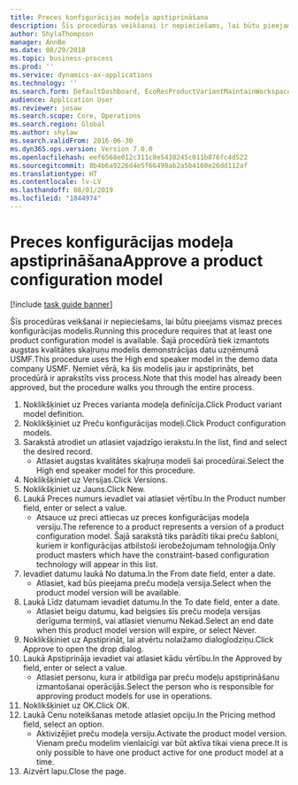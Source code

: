 ```yaml
---
title: Preces konfigurācijas modeļa apstiprināšana
description: Šīs procedūras veikšanai ir nepieciešams, lai būtu pieejams vismaz preces konfigurācijas modelis.
author: ShylaThompson
manager: AnnBe
ms.date: 08/29/2018
ms.topic: business-process
ms.prod: ''
ms.service: dynamics-ax-applications
ms.technology: ''
ms.search.form: DefaultDashboard, EcoResProductVariantMaintainWorkspace, PCProductConfigurationModelListPage, PCProductModelVersion, PCApproveProductModelVersion, HcmWorkerLookUp
audience: Application User
ms.reviewer: josaw
ms.search.scope: Core, Operations
ms.search.region: Global
ms.author: shylaw
ms.search.validFrom: 2016-06-30
ms.dyn365.ops.version: Version 7.0.0
ms.openlocfilehash: eef6568e012c311c0e5438245c011b876fc4d522
ms.sourcegitcommit: 8b4b6a9226d4e5f66498ab2a5b4160e26dd112af
ms.translationtype: HT
ms.contentlocale: lv-LV
ms.lasthandoff: 08/01/2019
ms.locfileid: "1844974"
---
```

# <a name="approve-a-product-configuration-model"></a><span data-ttu-id="cb8bb-103">Preces konfigurācijas modeļa apstiprināšana</span><span class="sxs-lookup"><span data-stu-id="cb8bb-103">Approve a product configuration model</span></span>

[!include [task guide banner](../../includes/task-guide-banner.md)]

<span data-ttu-id="cb8bb-104">Šīs procedūras veikšanai ir nepieciešams, lai būtu pieejams vismaz preces konfigurācijas modelis.</span><span class="sxs-lookup"><span data-stu-id="cb8bb-104">Running this procedure requires that at least one product configuration model is available.</span></span> <span data-ttu-id="cb8bb-105">Šajā procedūrā tiek izmantots augstas kvalitātes skaļruņu modelis demonstrācijas datu uzņēmumā USMF.</span><span class="sxs-lookup"><span data-stu-id="cb8bb-105">This procedure uses the High end speaker model in the demo data company USMF.</span></span> <span data-ttu-id="cb8bb-106">Ņemiet vērā, ka šis modelis jau ir apstiprināts, bet procedūrā ir aprakstīts viss process.</span><span class="sxs-lookup"><span data-stu-id="cb8bb-106">Note that this model has already been approved, but the procedure walks you through the entire process.</span></span>

1. <span data-ttu-id="cb8bb-107">Noklikšķiniet uz Preces varianta modeļa definīcija.</span><span class="sxs-lookup"><span data-stu-id="cb8bb-107">Click Product variant model definition.</span></span>
2. <span data-ttu-id="cb8bb-108">Noklikšķiniet uz Preču konfigurācijas modeļi.</span><span class="sxs-lookup"><span data-stu-id="cb8bb-108">Click Product configuration models.</span></span>
3. <span data-ttu-id="cb8bb-109">Sarakstā atrodiet un atlasiet vajadzīgo ierakstu.</span><span class="sxs-lookup"><span data-stu-id="cb8bb-109">In the list, find and select the desired record.</span></span>
    * <span data-ttu-id="cb8bb-110">Atlasiet augstas kvalitātes skaļruņa modeli šai procedūrai.</span><span class="sxs-lookup"><span data-stu-id="cb8bb-110">Select the High end speaker model for this procedure.</span></span>  
4. <span data-ttu-id="cb8bb-111">Noklikšķiniet uz Versijas.</span><span class="sxs-lookup"><span data-stu-id="cb8bb-111">Click Versions.</span></span>
5. <span data-ttu-id="cb8bb-112">Noklikšķiniet uz Jauns.</span><span class="sxs-lookup"><span data-stu-id="cb8bb-112">Click New.</span></span>
6. <span data-ttu-id="cb8bb-113">Laukā Preces numurs ievadiet vai atlasiet vērtību.</span><span class="sxs-lookup"><span data-stu-id="cb8bb-113">In the Product number field, enter or select a value.</span></span>
    * <span data-ttu-id="cb8bb-114">Atsauce uz preci attiecas uz preces konfigurācijas modeļa versiju.</span><span class="sxs-lookup"><span data-stu-id="cb8bb-114">The reference to a product represents a version of a product configuration model.</span></span> <span data-ttu-id="cb8bb-115">Šajā sarakstā tiks parādīti tikai preču šabloni, kuriem ir konfigurācijas atbilstoši ierobežojumam tehnoloģija.</span><span class="sxs-lookup"><span data-stu-id="cb8bb-115">Only product masters which have the constraint-based configuration technology will appear in this list.</span></span>  
7. <span data-ttu-id="cb8bb-116">Ievadiet datumu laukā No datuma.</span><span class="sxs-lookup"><span data-stu-id="cb8bb-116">In the From date field, enter a date.</span></span>
    * <span data-ttu-id="cb8bb-117">Atlasiet, kad būs pieejama preču modeļa versija.</span><span class="sxs-lookup"><span data-stu-id="cb8bb-117">Select when the product model version will be available.</span></span>  
8. <span data-ttu-id="cb8bb-118">Laukā Līdz datumam ievadiet datumu.</span><span class="sxs-lookup"><span data-stu-id="cb8bb-118">In the To date field, enter a date.</span></span>
    * <span data-ttu-id="cb8bb-119">Atlasiet beigu datumu, kad beigsies šīs preču modeļa versijas derīguma termiņš, vai atlasiet vienumu Nekad.</span><span class="sxs-lookup"><span data-stu-id="cb8bb-119">Select an end date when this product model version will expire, or select Never.</span></span>  
9. <span data-ttu-id="cb8bb-120">Noklikšķiniet uz Apstiprināt, lai atvērtu nolaižamo dialoglodziņu.</span><span class="sxs-lookup"><span data-stu-id="cb8bb-120">Click Approve to open the drop dialog.</span></span>
10. <span data-ttu-id="cb8bb-121">Laukā Apstiprināja ievadiet vai atlasiet kādu vērtību.</span><span class="sxs-lookup"><span data-stu-id="cb8bb-121">In the Approved by field, enter or select a value.</span></span>
    * <span data-ttu-id="cb8bb-122">Atlasiet personu, kura ir atbildīga par preču modeļu apstiprināšanu izmantošanai operācijās.</span><span class="sxs-lookup"><span data-stu-id="cb8bb-122">Select the person who is responsible for approving product models for use in operations.</span></span>  
11. <span data-ttu-id="cb8bb-123">Noklikšķiniet uz OK.</span><span class="sxs-lookup"><span data-stu-id="cb8bb-123">Click OK.</span></span>
12. <span data-ttu-id="cb8bb-124">Laukā Cenu noteikšanas metode atlasiet opciju.</span><span class="sxs-lookup"><span data-stu-id="cb8bb-124">In the Pricing method field, select an option.</span></span>
    * <span data-ttu-id="cb8bb-125">Aktivizējiet preču modeļa versiju.</span><span class="sxs-lookup"><span data-stu-id="cb8bb-125">Activate the product model version.</span></span> <span data-ttu-id="cb8bb-126">Vienam preču modelim vienlaicīgi var būt aktīva tikai viena prece.</span><span class="sxs-lookup"><span data-stu-id="cb8bb-126">It is only possible to have one product active for one product model at a time.</span></span>  
13. <span data-ttu-id="cb8bb-127">Aizvērt lapu.</span><span class="sxs-lookup"><span data-stu-id="cb8bb-127">Close the page.</span></span>

